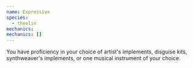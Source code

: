 ```yaml
---
name: Expressive
species:
  - theelin
mechanics:
mechanics: []
---
```

You have proficiency in your choice of artist's implements, disguise kits, synthweaver's implements, or one musical instrument of your choice.
